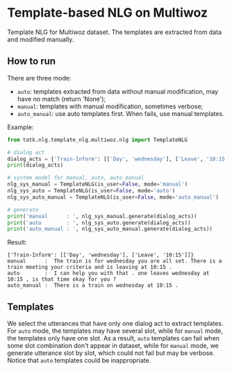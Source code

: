 # Template-based NLG on Multiwoz

Template NLG for Multiwoz dataset. The templates are extracted from data and modified manually.

## How to run

There are three mode:

- `auto`: templates extracted from data without manual modification, may have no match (return 'None');
- `manual`: templates with manual modification, sometimes verbose;
- `auto_manual`: use auto templates first. When fails, use manual templates.

Example:

```python
from tatk.nlg.template_nlg.multiwoz.nlg import TemplateNLG

# dialog act
dialog_acts = {'Train-Inform': [['Day', 'wednesday'], ['Leave', '10:15']]}
print(dialog_acts)

# system model for manual, auto, auto_manual
nlg_sys_manual = TemplateNLG(is_user=False, mode='manual')
nlg_sys_auto = TemplateNLG(is_user=False, mode='auto')
nlg_sys_auto_manual = TemplateNLG(is_user=False, mode='auto_manual')

# generate
print('manual      : ', nlg_sys_manual.generate(dialog_acts))
print('auto        : ', nlg_sys_auto.generate(dialog_acts))
print('auto_manual : ', nlg_sys_auto_manual.generate(dialog_acts))
```
Result:
```
{'Train-Inform': [['Day', 'wednesday'], ['Leave', '10:15']]}
manual      :  The train is for wednesday you are all set. There is a train meeting your criteria and is leaving at 10:15 .
auto        :  I can help you with that . one leaves wednesday at 10:15 , is that time okay for you ?
auto_manual :  There is a train on wednesday at 10:15 .
```

## Templates

We select the utterances that have only one dialog act to extract templates. For `auto` mode, the templates may have several slot, while for `manual` mode, the templates only have one slot. As a result, `auto` templates can fail when some slot combination don't appear in dataset, while for `manual` mode, we generate utterance slot by slot, which could not fail but may be verbose. Notice that `auto` templates could be inappropriate.
